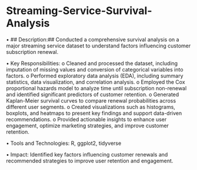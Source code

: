 # Streaming-Service-Survival-Analysis
•	## Description:## Conducted a comprehensive survival analysis on a major streaming service dataset to understand factors influencing customer subscription renewal.

•	Key Responsibilities:
      o Cleaned and processed the dataset, including imputation of missing values and conversion of categorical variables into factors.
      o	Performed exploratory data analysis (EDA), including summary statistics, data visualization, and correlation analysis.
      o	Employed the Cox proportional hazards model to analyze time until subscription non-renewal and identified significant predictors of customer retention.
      o	Generated Kaplan-Meier survival curves to compare renewal probabilities across different user segments.
      o	Created visualizations such as histograms, boxplots, and heatmaps to present key findings and support data-driven recommendations.
      o	Provided actionable insights to enhance user engagement, optimize marketing strategies, and improve customer retention.
      
•	Tools and Technologies: R, ggplot2, tidyverse

•	Impact: Identified key factors influencing customer renewals and recommended strategies to improve user retention and engagement.

